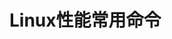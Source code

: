 

# Linux性能常用命令  

<!-- 
如何用十条命令在一分钟内检查 Linux 服务器性能
https://mp.weixin.qq.com/s/bEsHY01JIEn--0NdpdsoKw
-->

